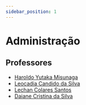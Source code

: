 ```yaml
---
sidebar_position: 1
---
```


# Administração


## Professores

- [Haroldo Yutaka Misunaga](haroldo_yutaka_misunaga)
- [Leocadia Candido da Silva](leocadia_candido_da_silva)
- [Lechan Colares Santos](lechan_colares_santos)
- [Daiane Cristina da Silva](daiane_cristina_da_silva)